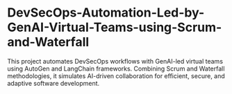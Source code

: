 # DevSecOps-Automation-Led-by-GenAI-Virtual-Teams-using-Scrum-and-Waterfall
This project automates DevSecOps workflows with GenAI-led virtual teams using AutoGen and LangChain frameworks. Combining Scrum and Waterfall methodologies, it simulates AI-driven collaboration for efficient, secure, and adaptive software development.

